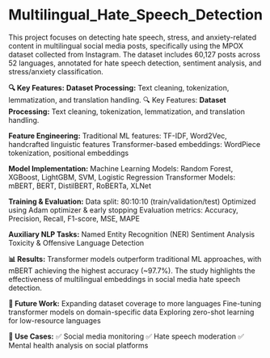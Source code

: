 # Multilingual_Hate_Speech_Detection
This project focuses on detecting hate speech, stress, and anxiety-related content in multilingual social media posts, specifically using the MPOX dataset collected from Instagram. The dataset includes 60,127 posts across 52 languages, annotated for hate speech detection, sentiment analysis, and stress/anxiety classification.

**🔍 Key Features:**
**Dataset Processing:** Text cleaning, tokenization, lemmatization, and translation handling.
🔍 Key Features:
**Dataset Processing:** Text cleaning, tokenization, lemmatization, and translation handling.

**Feature Engineering:**
Traditional ML features: TF-IDF, Word2Vec, handcrafted linguistic features
Transformer-based embeddings: WordPiece tokenization, positional embeddings

**Model Implementation:**
Machine Learning Models: Random Forest, XGBoost, LightGBM, SVM, Logistic Regression
Transformer Models: mBERT, BERT, DistilBERT, RoBERTa, XLNet

**Training & Evaluation:**
Data split: 80:10:10 (train/validation/test)
Optimized using Adam optimizer & early stopping
Evaluation metrics: Accuracy, Precision, Recall, F1-score, MSE, MAPE

**Auxiliary NLP Tasks:**
Named Entity Recognition (NER)
Sentiment Analysis
Toxicity & Offensive Language Detection

**📊 Results:**
Transformer models outperform traditional ML approaches, with mBERT achieving the highest accuracy (~97.7%).
The study highlights the effectiveness of multilingual embeddings in social media hate speech detection.

**🚀 Future Work:**
Expanding dataset coverage to more languages
Fine-tuning transformer models on domain-specific data
Exploring zero-shot learning for low-resource languages

**📌 Use Cases:**
✅ Social media monitoring
✅ Hate speech moderation
✅ Mental health analysis on social platforms

